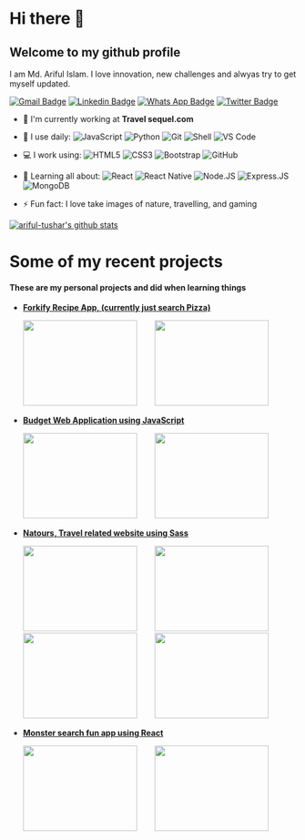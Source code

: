 # Hi there 👋
## Welcome to my github profile

I am Md. Ariful Islam. I love innovation, new challenges and alwyas try to get myself updated.

[![Gmail Badge](https://img.shields.io/badge/gmail-%23D14836.svg?&style=for-the-badge&logo=gmail&logoColor=white)](arifultusharr@gmail.com)
[![Linkedin Badge](https://img.shields.io/badge/linkedin-%230077B5.svg?&style=for-the-badge&logo=linkedin&logoColor=white)](https://www.linkedin.com/in/ariful-islam-753507125/)
[![Whats App Badge](https://img.shields.io/badge/WHATSAPP-%2325D366.svg?&style=for-the-badge&logo=whatsapp&logoColor=white)](+8801872320494)
[![Twitter Badge](https://img.shields.io/badge/twitter-%231DA1F2.svg?&style=for-the-badge&logo=twitter&logoColor=white)](https://twitter.com/Tezas07)

- 🏢 I'm currently working at **Travel sequel.com**
- 🚀 I use daily:
  ![JavaScript](https://img.shields.io/badge/javascript%20-%23323330.svg?&style=for-the-badge&logo=javascript&logoColor=%23F7DF1E)
  ![Python](https://img.shields.io/badge/python%20-%2314354C.svg?&style=for-the-badge&logo=python&logoColor=white)
  ![Git](https://img.shields.io/badge/git%20-%23F05033.svg?&style=for-the-badge&logo=git&logoColor=white)
  ![Shell](https://img.shields.io/badge/-Shell-blasck?style=plastic&logo=Shell)
  ![VS Code](https://img.shields.io/badge/-VS%20Code-007ACC?style=plastic&logo=visual-studio-code)
- 💻 I work using:
  ![HTML5](https://img.shields.io/badge/html5%20-%23E34F26.svg?&style=for-the-badge&logo=html5&logoColor=white)
  ![CSS3](https://img.shields.io/badge/css3%20-%231572B6.svg?&style=for-the-badge&logo=css3&logoColor=white)
  ![Bootstrap](https://img.shields.io/badge/bootstrap%20-%23563D7C.svg?&style=for-the-badge&logo=bootstrap&logoColor=white)
  ![GitHub](https://img.shields.io/badge/github%20-%23121011.svg?&style=for-the-badge&logo=github&logoColor=white)

- 🌱 Learning all about:
  ![React](https://img.shields.io/badge/react%20-%2320232a.svg?&style=for-the-badge&logo=react&logoColor=%2361DAFB)
  ![React Native](https://img.shields.io/badge/react_native%20-%2320232a.svg?&style=for-the-badge&logo=react&logoColor=%2361DAFB)
  ![Node.JS](https://img.shields.io/badge/node.js%20-%2343853D.svg?&style=for-the-badge&logo=node.js&logoColor=white)
  ![Express.JS](https://img.shields.io/badge/express.js%20-%23404d59.svg?&style=for-the-badge) 
  ![MongoDB](https://img.shields.io/badge/MongoDB-%234ea94b.svg?&style=for-the-badge&logo=mongodb&logoColor=white)
- ⚡️ Fun fact: I love take images of nature, travelling, and gaming

[![ariful-tushar's github stats](https://github-readme-stats.vercel.app/api?username=ariful-tushar&theme=dark&show_icons=true)](https://github.com/moshfiqrony)

# Some of my recent projects

#### These are my personal projects and did when learning things

<ul>
    <!-- <li
        <a href="https://happy-nightingale-1011ca.netlify.app/"><b>Forkify Recipe App, (currently just search Pizza)</b></a>
        <p>
            <img src = "https://user-images.githubusercontent.com/65133184/92372097-45c3e380-f11e-11ea-979b-908fed369844.png" style="display:block; margin-left: auto; margin-right: auto;" title="caption" / height = "250" width = "300">&nbsp;&nbsp;&nbsp;&nbsp;&nbsp;&nbsp;&nbsp;&nbsp;<img src = "https://user-images.githubusercontent.com/65133184/92372095-452b4d00-f11e-11ea-85a1-9e8edcbf1fae.png" height = "250" width = "300">
        </p>
        <div>
        <p >&nbsp;&nbsp;&nbsp;&nbsp;&nbsp;&nbsp;&nbsp;&nbsp;&nbsp;&nbsp;&nbsp;&nbsp;&nbsp;&nbsp;&nbsp;&nbsp;&nbsp;&nbsp;&nbsp;&nbsp;&nbsp;&nbsp;&nbsp;&nbsp;&nbsp;&nbsp;&nbsp;<strong>ScreenShot<strong></p>
        </div>
    </li> -->
    <li>
        <a href="https://happy-nightingale-1011ca.netlify.app/"><b>Forkify Recipe App, (currently just search Pizza)</b></a>
        <p>
            <img src = "https://user-images.githubusercontent.com/65133184/92372097-45c3e380-f11e-11ea-979b-908fed369844.png" height = "150" width = "200">&nbsp;&nbsp;&nbsp;&nbsp;&nbsp;&nbsp;&nbsp;&nbsp;<img src = "https://user-images.githubusercontent.com/65133184/92372095-452b4d00-f11e-11ea-85a1-9e8edcbf1fae.png" height = "150" width = "200">
        </p>
    </li>
    <li>
        <a href="https://ariful-tushar.github.io/ariful-tushar-budget-web-APP/"><b>Budget Web Application using JavaScript</b></a>
        <p>
            <img src = "https://user-images.githubusercontent.com/65133184/92381175-2d5ac580-f12c-11ea-9862-89e9fe36d5c3.png" height = "150" width = "200">&nbsp;&nbsp;&nbsp;&nbsp;&nbsp;&nbsp;&nbsp;&nbsp;<img src = "https://user-images.githubusercontent.com/65133184/92381343-7b6fc900-f12c-11ea-8aa8-ed4d9a9ffab1.png" height = "150" width = "200">
        </p>
    </li>
    <li>
        <a href="https://thirsty-bhaskara-463714.netlify.app/"><b>Natours, Travel related website using Sass</b></a>
        <p>
            <img src = "https://user-images.githubusercontent.com/65133184/92381554-e7eac800-f12c-11ea-9ecc-af9bd0015660.png" height = "150" width = "200">&nbsp;&nbsp;&nbsp;&nbsp;&nbsp;&nbsp;&nbsp;&nbsp;<img src = "https://user-images.githubusercontent.com/65133184/92381589-fb962e80-f12c-11ea-8b12-2940d85cc3fe.png" height = "150" width = "200">&nbsp;&nbsp;&nbsp;&nbsp;&nbsp;&nbsp;&nbsp;&nbsp;<img src = "https://user-images.githubusercontent.com/65133184/92381669-17013980-f12d-11ea-8527-a4c5422448b9.png" height = "150" width = "200">&nbsp;&nbsp;&nbsp;&nbsp;&nbsp;&nbsp;&nbsp;&nbsp;<img src = "https://user-images.githubusercontent.com/65133184/92381728-35673500-f12d-11ea-88d4-734996ee2215.png" height = "150" width = "200">
        </p>
    </li>  
    <li>
        <a href="https://ariful-tushar.github.io/ariful-tushar-react-monster-project/"><b>Monster search fun app using React</b></a>
        <p>
            <img src = "https://user-images.githubusercontent.com/65133184/92381835-621b4c80-f12d-11ea-9cb7-6f603bafffe8.png" height = "150" width = "200">&nbsp;&nbsp;&nbsp;&nbsp;&nbsp;&nbsp;&nbsp;&nbsp;<img src = "https://user-images.githubusercontent.com/65133184/92381899-70696880-f12d-11ea-84e5-93fb20dd7b47.png" height = "150" width = "200">
        </p>
    </li> 
 
 </ul>
